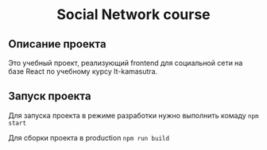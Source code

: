 <h1 align="center">Social Network course</h1>

## Описание проекта
Это учебный проект, реализующий frontend для социальной сети на базе React по учебному курсу It-kamasutra.

## Запуск проекта
Для запуска проекта в режиме разработки нужно выполнить комаду
`npm start`

Для сборки проекта в production
`npm run build`
  
